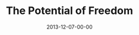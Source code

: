 ---
layout: message
category: message
series: "The Gift of Freedom"
title: "The Potential of Freedom"
date: 2013-12-07-00-00
message_id: 834
audio: "http://s3.amazonaws.com/crossroads-media/media/legacy/mp3/giftoffreedom_02.mp3"
audio-duration: "45:32"
program: "http://s3.amazonaws.com/crossroads-media/media/legacy/documents/12_07-08_13ProgramFinal.pdf"
description: "This year was like climbing the biggest mountain we’ve ever faced. It was exhausting, energizing, uncertain and wonderful, and now here we are—standing at the peak of 2013."
video: "https://s3.amazonaws.com/crossroadsvideomessages/giftoffreedom_02.mp4"
video-duration: "45:32"
video-image: "http://s3.amazonaws.com/crossroads-media/images/legacy/content/giftoffreedom_02_still.jpg"
explicit: "N"
---